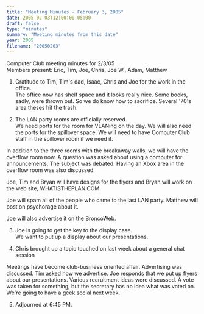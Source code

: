 ```yaml
---
title: "Meeting Minutes - February 3, 2005"
date: 2005-02-03T12:00:00-05:00
draft: false
type: "minutes"
summary: "Meeting minutes from this date"
year: 2005
filename: "20050203"
---
```


Computer Club meeting minutes for 2/3/05<br>
Members present: Eric, Tim, Joe, Chris, Joe W., Adam, Matthew<p>

1) Gratitude to Tim, Tim's dad, Isaac, Chris and Joe for the work in the
office.<br>
The office now has shelf space and it looks really nice.  Some books, sadly,
were thrown out.  So we do know how to sacrifice.  Several '70's area theses
hit the trash.<p>

2) The LAN party rooms are officially reserved.  <br>
We need ports for the room for VLANing on the day.  We will also need the ports
for the spillover space.  We will need to have Computer Club staff in the
spillover room if we need it.<p>

In addition to the three rooms with the breakaway walls, we will have the
overflow room now.  A question was asked about using a computer for
announcements.  The subject was debated.  Having an Xbox area in the overflow
room was also discussed.<p>

Joe, Tim and Bryan will have designs for the flyers and Bryan will work on the
web site, WHATISTHEPLAN.COM.<p>

Joe will spam all of the people who came to the last LAN party.  Matthew will
post on psychorage about it.<p>

Joe will also advertise it on the BroncoWeb.<p>
  
3) Joe is going to get the key to the display case.<br>
We want to put up a display about our presentations.<p>

4) Chris brought up a topic touched on last week about a general chat
session<br>

Meetings have become club-business oriented affair.  Advertising was discussed.
Tim asked how we advertise.  Joe responds that we put up flyers about our
presentations.  Various recruitment ideas were discussed.  A vote was taken for
something, but the secretary has no idea what was voted on.  We're going to
have a geek social next week.<p>

5) Adjourned at 6:45 PM.
 
